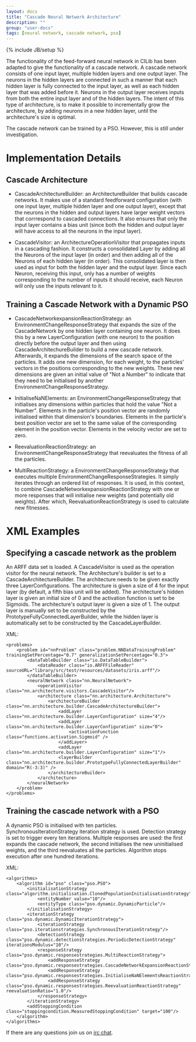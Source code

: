 ```yaml
---
layout: docs
title: "Cascade Neural Network Architecture"
description: ""
group: "user-docs"
tags: [neural network, cascade network, pso]
---
```

{% include JB/setup %}

The functionality of the feed-forward neural network in CILib has been adapted to give the functionality
of a cascade network. A cascade network consists of one input layer, multiple hidden layers and one output layer.
The neurons in the hidden layers are connected in such a manner that each hidden layer is fully connected
to the input layer, as well as each hidden layer that was added before it.
Neurons in the output layer receives inputs from both the entire input layer and of the hidden layers.
The intent of this type of architecture, is to make it possible to incrementally grow the architecture,
by adding neurons in a new hidden layer, until the architecture's size is optimal.

The cascade network can be trained by a PSO. However, this is still under investigation.

# Implementation Details

## Cascade Architecture

- CascadeArchitectureBuilder: an ArchitectureBuilder that builds cascade networks. It makes use
of a standard feedforward configuration (with one input layer, multiple hidden layer and one output layer),
except that the neurons in the hidden and output layers have larger weight vectors that corrrespond to
cascaded connections. It also ensures that only the input layer contains a bias unit (since both the hidden
and output layer will have access to all the neurons in the input layer).

- CascadeVisitor: an ArchitectureOperationVisitor that propagates inputs in a cascading fashion.
It constructs a consolidated Layer by adding all the Neurons of the input layer (in order) and then
adding all of the Neurons of each hidden layer (in order). This consolidated layer is then used as
input for both the hidden layer and the output layer. Since each Neuron, receiving this input,
only has a number of weights corresponding to the number of inputs it should receive, each Neuron
will only use the inputs relevant to it.

## Training a Cascade Network with a Dynamic PSO

- CascadeNetworkexpansionReactionStrategy: an EnvironmentChangeResponseStrategy that expands the
size of the CascadeNetwork by one hidden layer containing one neuron.
It does this by a new LayerConfiguration (with one neuron) to the position directly before the output
layer and then using CascadeArchitechureBuilder to build a new cascade network.
Afterwards, it expands the dimensions of the search space of the
particles. It adds one new dimension, for each weight, to the particles' vectors in the positions
corresponding to the new weights. These new dimensions are given an initial value of "Not a Number"
to indicate that they need to be initialised by another EnvironmentChangeResponseStrategy.

- InitialiseNaNElements: an EnvironmentChangeResponseStrategy that initialises any dimensions within
particles that hold the value "Not a Number". Elements in the particle's position vector are randomly
initialised within that dimension's boundaries. Elements in the particle's best position vector are
set to the same value of the corresponding element in the position vector. Elements in the velocity
vector are set to zero.

- ReevaluationReactionStrategy: an EnvironmentChangeResponseStrategy that reevaluates the fitness of
all the particles.

- MultiReactionStrategy: a EnvironmentChangeResponseStrategy that executes multiple
EnvironmentChangeResponseStrategies. It simply iterates through an ordered list of responses.
It is used, in this context, to combine CascadeNetworkexpansionReactionStrategy with one or more
responses that will initialise new weights (and potentially old weights). After which,
ReevaluationReactionStrategy is used to calculate new fitnesses.

# XML Examples

## Specifying a cascade network as the problem

An ARFF data set is loaded.
A CascadeVisitor is used as the operation visitor for the neural network.
The Architecture's builder is set to a CascadeArchitectureBuilder.
The architecture needs to be given exactly three LayerConfigurations.
The architecture is given a size of 4 for the input layer (by default, a fifth bias unit will be added).
The architecture's hidden layer is given an initial size of 0 and the activation function is set to be Sigmoids.
The architecture's output layer is given a size of 1.
The output layer is manually set to be constructed by the PrototypeFullyConnectedLayerBuilder,
while the hidden layer is automatically set to be constructed by the CascadeLayerBuilder.

XML:

	<problems>
		<problem id="nnProblem" class="problem.NNDataTrainingProblem" trainingSetPercentage="0.7" generalizationSetPercentage="0.3">
			<dataTableBuilder class="io.DataTableBuilder">
				<dataReader class="io.ARFFFileReader" sourceURL="library/src/test/resources/datasets/iris.arff"/>
			</dataTableBuilder>
			<neuralNetwork class="nn.NeuralNetwork">
				<operationVisitor class="nn.architecture.visitors.CascadeVisitor"/>
				<architecture class="nn.architecture.Architecture">
					<architectureBuilder class="nn.architecture.builder.CascadeArchitectureBuilder">
						<addLayer class="nn.architecture.builder.LayerConfiguration" size="4"/>
						<addLayer class="nn.architecture.builder.LayerConfiguration" size="0">
							<activationFunction class="functions.activation.Sigmoid" />
						</addLayer>
						<addLayer class="nn.architecture.builder.LayerConfiguration" size="1"/>
						<layerBuilder class="nn.architecture.builder.PrototypeFullyConnectedLayerBuilder" domain="R(-3:3)" />
					</architectureBuilder>
				</architecture>
			</neuralNetwork>
		</problem>
	</problems>

## Training the cascade network with a PSO

A dynamic PSO is initialised with ten particles.
SynchronousIterationStrategy iteration strategy is used.
Detection strategy is set to trigger every ten iterations.
Multiple responses are used:
the first expands the cascade network,
the second initialises the new uninitialised weights,
and the third reevaluates all the particles.
Algorithm stops execution after one hundred iterations.

XML:

	<algorithms>
		<algorithm id="pso" class="pso.PSO">
			<initialisationStrategy class="algorithm.initialisation.ClonedPopulationInitialisationStrategy">
				<entityNumber value="10"/>
				<entityType class="pso.dynamic.DynamicParticle"/>
			</initialisationStrategy>
			<iterationStrategy class="pso.dynamic.DynamicIterationStrategy">
				<iterationStrategy class="pso.iterationstrategies.SynchronousIterationStrategy"/>
				<detectionStrategy class="pso.dynamic.detectionstrategies.PeriodicDetectionStrategy" iterationsModulus="10"/>
				<responseStrategy class="pso.dynamic.responsestrategies.MultiReactionStrategy">
					<addResponseStrategy class="pso.dynamic.responsestrategies.CascadeNetworkExpansionReactionStrategy"/>
					<addResponseStrategy class="pso.dynamic.responsestrategies.InitialiseNaNElementsReactionStrategy"/>
					<addResponseStrategy class="pso.dynamic.responsestrategies.ReevaluationReactionStrategy" reevaluationRatio="1.0"/>
				</responseStrategy>
			</iterationStrategy>
			<addStoppingCondition class="stoppingcondition.MeasuredStoppingCondition" target="100"/>
		</algorithm>
	</algorithms>

If there are any questions join us on [irc chat](http://webchat.freenode.net/?channels=cilib).
